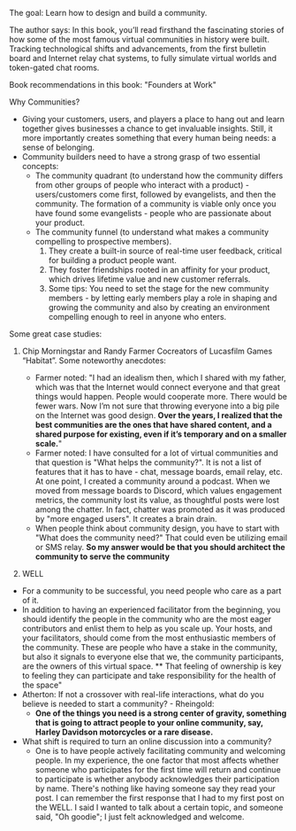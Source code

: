 The goal: Learn how to design and build a community.

The author says: In this book, you’ll read firsthand the fascinating stories of how
some of the most famous virtual communities in history were built.
Tracking technological shifts and advancements, from the first bulletin
board and Internet relay chat systems, to fully simulate virtual worlds
and token-gated chat rooms.

Book recommendations in this book: "Founders at Work"

Why Communities?

* Giving your customers, users, and players a place to hang out and learn together gives businesses a chance to get invaluable insights. Still, it more importantly creates something that every human being needs: a sense of belonging.
*  Community builders need to have a strong grasp of two essential concepts:
    * The community quadrant (to understand how the community differs from other groups of people who interact with a product) - users/customers come first, followed by evangelists, and then
the community. The formation of a community is viable only once you have found some evangelists - people who are passionate about your product.
    * The community funnel (to understand what makes a community compelling to prospective members).
        1. They create a built-in source of real-time user feedback, critical for building a product people want.
        2. They foster friendships rooted in an affinity for your product, which drives lifetime value and new customer referrals.
        3. Some tips: You need to set the stage for the new community members - by letting early members play a role in shaping and growing the community and also by creating an environment compelling enough to reel in anyone who enters.

Some great case studies:

1. Chip Morningstar and Randy Farmer
Cocreators of Lucasfilm Games “Habitat”. Some noteworthy anecdotes:
   * Farmer noted: "I had an idealism then, which I shared with my father, which was that the Internet would connect everyone and that great things would happen. People would cooperate more. There would be fewer wars. Now I’m not sure that throwing everyone into a big pile on the Internet was good design. **Over the years, I realized that the best communities are the ones that have shared content, and a shared purpose for existing, even if it’s temporary and on a smaller scale.**"
   * Farmer noted: I have consulted for a lot of virtual communities and that question is "What helps the community?". It is not a list of features that it has to have - chat, message boards, email relay, etc. At one point, I created a community around a podcast. When we moved from message boards to Discord, which values engagement metrics, the community lost its value, as thoughtful posts were lost among the chatter. In fact, chatter was promoted as it was produced by "more engaged users". It creates a brain drain.
   * When people think about community design, you have to start with "What does the community need?" That could even be utilizing email or SMS relay. **So my answer would be that you should architect the community to serve the community**

2. WELL
  * For a community to be successful, you need people who care as a part of it.
  * In addition to having an experienced facilitator from the beginning, you should identify the people in the community who are the most eager contributors and enlist them to help as you scale up. Your hosts, and your facilitators, should come from the most enthusiastic members of the community. These are people who have a stake in the community, but also it signals to everyone else that we, the community participants, are the owners of this virtual space. ** That feeling of ownership is key to feeling they can participate and take responsibility for the health of the space"
  * Atherton: If not a crossover with real-life interactions, what do you believe is needed to start a community? - Rheingold:
    * **One of the things you need is a strong center of gravity, something that is going to attract people to your online community, say, Harley Davidson motorcycles or a rare disease.**
  * What shift is required to turn an online discussion into a community?
    * One is to have people actively facilitating community and welcoming people. In my experience, the one factor that most affects whether someone who participates for the first time will return and continue to participate is whether anybody acknowledges their participation by name. There's nothing like having someone say they read your post. I can remember the first response that I had to my first post on the WELL. I said I wanted to talk about a certain topic, and someone said, "Oh goodie"; I just felt acknowledged and welcome.   



